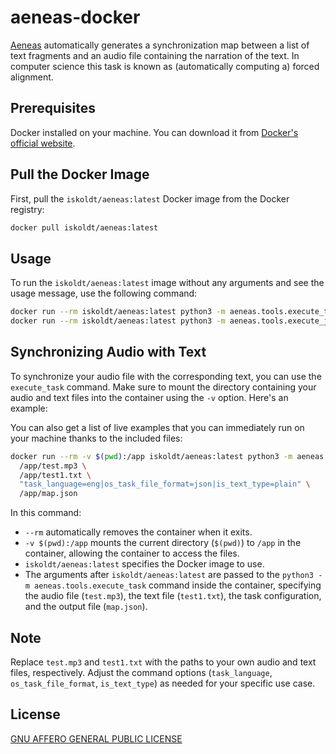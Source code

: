 


# aeneas-docker

[Aeneas](https://www.readbeyond.it/aeneas/) automatically generates a synchronization map between a list of text fragments and an audio file containing the narration of the text. In computer science this task is known as (automatically computing a) forced alignment.

## Prerequisites

Docker installed on your machine. You can download it from [Docker's official website](https://www.docker.com/).


## Pull the Docker Image
First, pull the `iskoldt/aeneas:latest` Docker image from the Docker registry:

```bash
docker pull iskoldt/aeneas:latest
```

## Usage

To run the `iskoldt/aeneas:latest` image without any arguments and see the usage message, use the following command:

```bash
docker run --rm iskoldt/aeneas:latest python3 -m aeneas.tools.execute_task
docker run --rm iskoldt/aeneas:latest python3 -m aeneas.tools.execute_job
```
## Synchronizing Audio with Text

To synchronize your audio file with the corresponding text, you can use the `execute_task` command. Make sure to mount the directory containing your audio and text files into the container using the `-v` option. Here's an example:

You can also get a list of live examples that you can immediately run on your machine thanks to the included files:

```bash
docker run --rm -v $(pwd):/app iskoldt/aeneas:latest python3 -m aeneas.tools.execute_task \
  /app/test.mp3 \
  /app/test1.txt \
  "task_language=eng|os_task_file_format=json|is_text_type=plain" \
  /app/map.json
```
In this command:

- `--rm` automatically removes the container when it exits.
- `-v $(pwd):/app` mounts the current directory (`$(pwd)`) to `/app` in the container, allowing the container to access the files.
- `iskoldt/aeneas:latest` specifies the Docker image to use.
- The arguments after `iskoldt/aeneas:latest` are passed to the `python3 -m aeneas.tools.execute_task` command inside the container, specifying the audio file (`test.mp3`), the text file (`test1.txt`), the task configuration, and the output file (`map.json`).


## Note

Replace `test.mp3` and `test1.txt` with the paths to your own audio and text files, respectively.
Adjust the command options (`task_language`, `os_task_file_format`, `is_text_type`) as needed for your specific use case.


## License
[GNU AFFERO GENERAL PUBLIC LICENSE](https://github.com/oyekamal/aeneas-Docker/blob/main/LICENSE)
